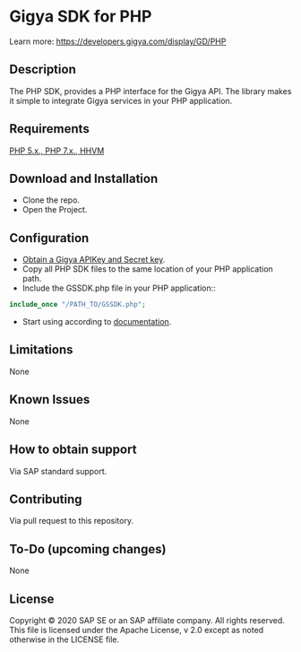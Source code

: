 # Gigya SDK for PHP 
Learn more: https://developers.gigya.com/display/GD/PHP

## Description
The PHP SDK, provides a PHP interface for the Gigya API. 
The library makes it simple to integrate Gigya services in your PHP application.

## Requirements
[PHP 5.x., PHP 7.x., HHVM](https://www.php.net/downloads) 

## Download and Installation
* Clone the repo.
* Open the Project.

## Configuration
* [Obtain a Gigya APIKey and Secret key](https://developers.gigya.com/display/GD/PHP#PHP-ObtainingGigya'sAPIKeyandSecretkey).
* Copy all PHP SDK files to the same location of your PHP application path.
* Include the GSSDK.php file in your PHP application::
```PHP
include_once "/PATH_TO/GSSDK.php";
```
* Start using according to [documentation](https://developers.gigya.com/display/GD/PHP).

## Limitations
None

## Known Issues
None

## How to obtain support
Via SAP standard support.

## Contributing
Via pull request to this repository.

## To-Do (upcoming changes)
None

## License
Copyright © 2020 SAP SE or an SAP affiliate company. All rights reserved. This file is licensed under the Apache License, v 2.0 except as noted otherwise in the LICENSE file.
